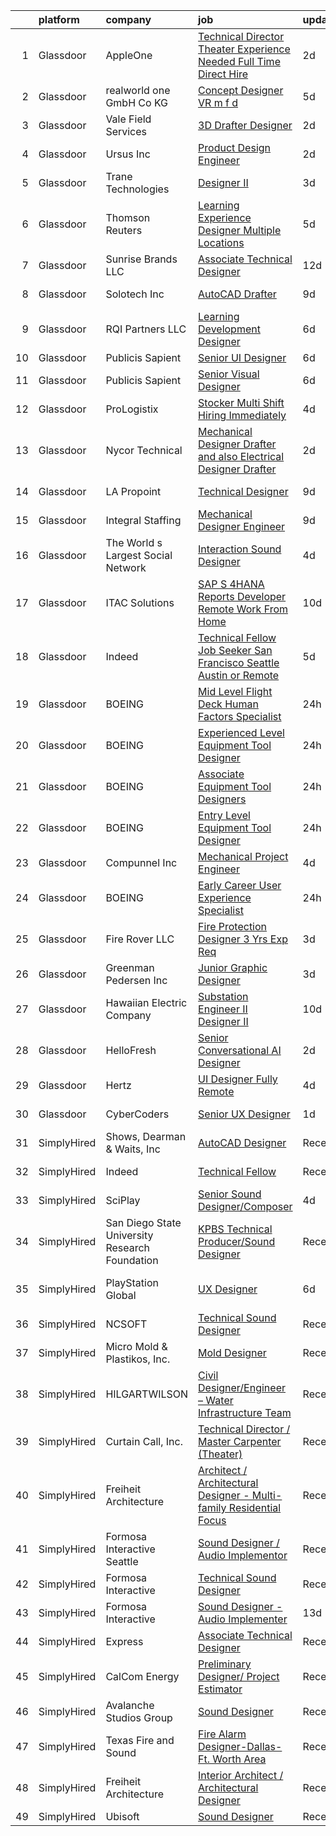

|    | platform    | company                                        | job                                                                                                                                                                                                                                                                                                                                                                                                                                                                                                                                                                                                                                                                                                                                                                                                                                                                                                                                                                                                                                                                                                                                                                                                                                                                                                                                                                                                                                                                                                                                                                     | update_time   | location             |
|---:|:------------|:-----------------------------------------------|:------------------------------------------------------------------------------------------------------------------------------------------------------------------------------------------------------------------------------------------------------------------------------------------------------------------------------------------------------------------------------------------------------------------------------------------------------------------------------------------------------------------------------------------------------------------------------------------------------------------------------------------------------------------------------------------------------------------------------------------------------------------------------------------------------------------------------------------------------------------------------------------------------------------------------------------------------------------------------------------------------------------------------------------------------------------------------------------------------------------------------------------------------------------------------------------------------------------------------------------------------------------------------------------------------------------------------------------------------------------------------------------------------------------------------------------------------------------------------------------------------------------------------------------------------------------------|:--------------|:---------------------|
|  1 | Glassdoor   | AppleOne                                       | [Technical Director  Theater Experience Needed  Full Time Direct Hire](https://www.glassdoor.com/partner/jobListing.htm?pos=127&ao=1110586&s=58&guid=00000180efb6c81eb34aa95734ee7692&src=GD_JOB_AD&t=SR&vt=w&ea=1&cs=1_58c18a02&cb=1653289175735&jobListingId=1007880851189&cpc=AC285F3A3ECA6BB0&jrtk=3-0-1g3nrdi8q3c35001-1g3nrdi95r0eq800-fa3b332ab678f46e--6NYlbfkN0Akmm0SHSm6KXMG3PLe28cvsql5ALZY-VGg2iXYcU3b0_QqRwb6uEYTLIurolMOrvzi3t2_XdqzNFharQ_grHjjJ9x0_T2mGTmZDhI-zlQdGkmeouc6a0Gr39a5l0i0VJ_Hjk4RmRvZo-41ySuE9ooKBdqrXzitRL-Rv6GOVDbBRX2yV-fwNJI5kGYq9Ltpl_PkBLGkGiIXYXIuS1_Dpf5xKjt2NffZCkKCAyaoakV2bWA3ds4GbaG0_7cLT8qN5VUGi7TXjq3QUJBXHx2qOjGSNIVMHVzDysolLpe1JdLkgswpDb6weneXzyrIf5c-XtT0wvP4etOt6iYxKgpcnBYYdchqVNHwY-ym0uThVtqHJcXEHJaou5eCa646v9u4GPd_dkC5Mif04Q4tjnmr9c4MwgdnJ5-8tuzKn4PP8pPJ0IPPZfSnAqms8abyWZGY05o-chIrA1m1l1gNIlzP9hcQ2nYwTkh-jN4TWcrnfpXIDVr0fRaRWljeFtESlR704Mmv_LCUXMp91tCmtUS_-Xxil9_u2RAFMw6tz8mwdKjqTpUYnhEIZ1aiOMwm6laNPVsi-9Fr5M3Vww%3D%3D)                                                                                                                                                                                                                                                                                                                                                                                                                                                                                                                                                                             | 2d            | Oxnard, CA           |
|  2 | Glassdoor   | realworld one GmbH   Co KG                     | [Concept Designer   VR  m f d ](https://www.glassdoor.com/partner/jobListing.htm?pos=129&ao=1136043&s=58&guid=00000180efb6c81eb34aa95734ee7692&src=GD_JOB_AD&t=SR&vt=w&cs=1_5d7c140e&cb=1653289175735&jobListingId=1007868964203&jrtk=3-0-1g3nrdi8q3c35001-1g3nrdi95r0eq800-fcd2872dd04e8ce3-)                                                                                                                                                                                                                                                                                                                                                                                                                                                                                                                                                                                                                                                                                                                                                                                                                                                                                                                                                                                                                                                                                                                                                                                                                                                                          | 5d            | Remote               |
|  3 | Glassdoor   | Vale Field Services                            | [3D Drafter Designer](https://www.glassdoor.com/partner/jobListing.htm?pos=106&ao=1110586&s=58&guid=00000180efb6c81eb34aa95734ee7692&src=GD_JOB_AD&t=SR&vt=w&ea=1&cs=1_ce6cc20a&cb=1653289175732&jobListingId=1007880426159&cpc=88C71AD61D38E582&jrtk=3-0-1g3nrdi8q3c35001-1g3nrdi95r0eq800-0b1e047352a2f865--6NYlbfkN0BKgzQyzTF1Q9mOsR1amaS-juVGLjHt5Cdom-gEF9y-xSP8G8yShb8n6dn49A1Z-FwFDTn5iwcKzbunDVGTF0ZEuZJ1wRQftoiirYBFlSfmbY15SFEY2VA_h50TbT2KwiNh2wfucao7LhpwcUrTVcQOHjGCLGCQIWNNxtwAf6DLDmWwck8E5__Rqs0bCk4AfhndpTOQP9KiizuqRExLSeKBQEGtlSQFrw9wyKu3KLQ7mwybPf5oD15dFIxe95ahHqAZg5MfDcvuabz4BWM68CoP1LnOOwoJaAwrY4BO34GuLcqTFqoX2M_V-UCAQCe19F9ZCJIzmY6Nz53ee6MLICFSa-9N5eHt-dD_W8Zqm3H6LVMw22dTgWYInTlE-wb8Zfig3wAXbP4tMIFRPApzwLvZmbV5d8xvPeE3OxtS82Ap_9G_mhlC-RVlbTZKafH5LATps9YG6etFobhDS_lQYK5tAuAVzvqad7P6xiJU0GKtxdN91BIrk76roEReHstjTiNCCtCN3OCWiw%3D%3D)                                                                                                                                                                                                                                                                                                                                                                                                                                                                                                                                                                                                                                                                                              | 2d            | Wichita, KS          |
|  4 | Glassdoor   | Ursus  Inc                                     | [Product Design Engineer](https://www.glassdoor.com/partner/jobListing.htm?pos=123&ao=1110586&s=58&guid=00000180efb6c81eb34aa95734ee7692&src=GD_JOB_AD&t=SR&vt=w&ea=1&cs=1_623d9ccf&cb=1653289175734&jobListingId=1007880431316&cpc=1160948BCBA38B5B&jrtk=3-0-1g3nrdi8q3c35001-1g3nrdi95r0eq800-28f3981ffb8c5c8f--6NYlbfkN0CT8vBT9H5mqECx2dfLV_FONLPDKpIRssxVwtj05Tmm4rA5I0VNOPdM1oYsK66ov5qOwb9zDWyufsFCek_33HO6SQK_981HtPQF4gkfXjsOySUZWCtrcwccYh56HZ-LG7N5n6SKlcpAIBMEQxA2RdnVN8EGq82tCS9UJ3BPkz3LZ07Adqgr7IyP5L5OZLbf7SLgxb0RJigsXR1KiVRdWPsjuRlvDz9RUexJgmTvf8sugv5R4FogUr56Xzy4Rmnt1xsklMmvWLQUrmExVFezFc_khZToKOC50uqboQb6q1JMTGeSKFcqAXL0FDmmZ0WTIDBzrBtLOCctVZqFj3ok_Tu7QrmRe_StDFXfxbqmr763SYA0CHJlncmKO-nF3j3oDBkavwBAiMfeGfT5cLB83gCdSu_xtVHEsvdGgjxxLmb1p-d5H3Q67Y-suKwkalBwkZlsjXR7yKIaxkqlyeK9S1Piv0zfbG7tObbmdRtwiCEBfsHwlzt0tKP023Ng_t99iDWxkyFzC5EKKZ77TttG0CuQzl3ywLOI0yus12OWJshH7kCHr9EYWPTKIola2mGw3m87PG7pjdTOpvoCMEQDpuJpLqih14Uz1g85O1YsOfirawDza3vaePw9pgoLkY4sZCeTfceoFHR4s6h6Of7SOkfEfrn6JvQVH_sb_A_NbDg1-q6rzV5WRorWCXQEUt9CjtVu2cj5zsMqs0OjZJ40VnNDE54bB-OrSvV3NYEEHbjRDv_pXpodkU4XX66zzMEs5ATLfUPDx6-luwajmNq5uoe1JASz061PDF_AbynrwzPs2ocj2SIjy4pePMwts4q_kC1Ky6OLeOG96RMW6iRwej7AtAzTKpAi46o0qoaqdHWSawSPhfWnII_5H9FvdinLofjKEdzv_DES4MRafTRl_fXzTVYCwEiY27x-_P7GvBT609n4uvsdVdukLeGWJz5rsjzl0-3JwcohJAbflip54ITdepx396iz2DW_YksjcM0JLjUZsmvcwPeliuY84PuWBN8%3D)                                                                                                                                                                        | 2d            | Seattle, WA          |
|  5 | Glassdoor   | Trane Technologies                             | [Designer II](https://www.glassdoor.com/partner/jobListing.htm?pos=116&ao=1110586&s=58&guid=00000180efb6c81eb34aa95734ee7692&src=GD_JOB_AD&t=SR&vt=w&cs=1_7ec672eb&cb=1653289175733&jobListingId=1007877482282&cpc=F4EED0218A761C36&jrtk=3-0-1g3nrdi8q3c35001-1g3nrdi95r0eq800-ce62107a15010068--6NYlbfkN0Da44vtOp6gikr8DZH0EXuV_TqGL9GOBsYLC_HWBST2HHQE6ZuzaTGDEXu8_Ke6egeGed0GXkJVAB9QYuOh9_2dZ-lOP3k4uxUL_h6yBgZXxu1kCguGj1-1NU9rFM9Mksi-Emej0mGJic3rL-ClnTITNbp97L-Ga12T_xNKPbG4nbv3UA9AXhGGSXK7B-neRqIU-o8NuJV6Mbi8ykVnHPlrbdrpG577aMksI33V7elUouf0G9IRkngLWmrWW5uI6QK3kao5wsN24TcVXElpMAgWmS7h9_ZQShNpM_ftxt-5D5UiCv0BrYGw2P7ijA8FtkJcWb6UZ_fIESi8_7ompZSVVoKiSuwjSE4p0cOIliFIo7n12jtk6CHLKe20M7qtZA6GUGkHMB945qb1jqCmF7V07t9lYbQDxmCUZl-mu3PIkSXpeNWPiaoGJhW3_mR53eQgu-7cH1yrB-6DYMRsCrxJgcZHIEwLlmAh8u35lYOTPABTD6ixN49vpwX7-75kjUUaEOf-7RhNUNhH8v1tIp08ZIvywi1o5313ro8Sahhz0oAXOsJ4EgTcKry46JAxbe-CMaWiV-YIx65HYyB-SKPOQ0x07kha8cx6bxTSFAuwxOu9Zg9ezacfcUdTpyBW0_fk2LTqjfXURi65of7a-CtgqCUujj99NdzmMDR4m08BU0XbjLOg0mgJHepwNzqJUqZmxTKdZUWzK6sC5Ehxa9wa-HLTkqiYUz_exG7QoIDjaY3zFvstxfyWaLne4EnlGTcOW4Xme0NcTNeOC0hAt2K12SA5sxkgc4tS8VzljkQNt7cx8oQTtAzpkeSvH1McerenpQ7QmefDED36JPihXpFgEeU-DN3YHIJ8gja3SMWoBQNgnaFh9PPT4jZV5kIUqtQGrBUoIBGIxce3eL2Y3EP5Bwu3_8auA7vw-U4Band3eeO3kAtIVxjJUQiJ_9M9qxMuJg7wN7S3XYfiXTYmG2n8pn-NisN1B_h56KCYdDUu1x1hvLhFq1kAzB-qb9fc95pHnsdHKBLWo70mxIkCaX81f-BPIoXvawypElyIs8rwZqgXS0PN3yKK)                                                                                                                                       | 3d            | Newberry, SC         |
|  6 | Glassdoor   | Thomson Reuters                                | [Learning Experience Designer  Multiple Locations ](https://www.glassdoor.com/partner/jobListing.htm?pos=121&ao=1110586&s=58&guid=00000180efb6c81eb34aa95734ee7692&src=GD_JOB_AD&t=SR&vt=w&cs=1_05c2bd2e&cb=1653289175734&jobListingId=1007869876889&cpc=F41FEAB56D215062&jrtk=3-0-1g3nrdi8q3c35001-1g3nrdi95r0eq800-d787d6927c560953--6NYlbfkN0CjNG0qDFC9vBxfUJnRpXh8fasJ_-3AjV6caG0C4DoAxCrhJBfwLO81cizYl2P82VwLWhlP-JCdncrJCPcm3U5LOj54YGEuhikP2FqYUdaxtlaPLC9wawNQvMb7_F_vS2CuGZCHtKtiU-mmZb2TL2xj7UxD32ovu8FDoWJjxj0r3dYiGn3JYQO5ivyE7GIxUF9IUv6ivFNjj9NjMnRC9sfG7Ke6CzlvwMJHvjEX03-N2oT3aJzn7dtlnB7K6qEhjfzdt-rVyy2-aw462MFk-5jOMfmis1QMZJK3eJXe_Xj9jbY0pfDLW07M-4ZWEQ2j3cTi9M5LP-0PJ-kOPgG2_4CKfdoE78e-RKK8IR7n5a7S7Lpc386_DgRjDLZN5AnFf4d-qE0VyhAUn_F9g4rByhVs4gMUuNXgM564ENkHZT2VOyfuqfGFmsGmbED1rY6F923wt6nL-nxWq7PBk0n7bT7qjK6AUUOph4pJtK1YLFd_4mVyIuhjdUqTBAcL_y8Bm2cWR0E2HNv-Y7KF1wgOuXmHTTbN88prti2MW5gGmABpNrAU2dRgOxPg4g_hEa8MLIhXlaMMlFVX7yFoJ5Q65IT9otYLc4dPoTBcJpQm97tSCPom3sB0BCOyfp4Fb0cHJ2shYIeIqmhlTGsShhkq182-NmCoVec_2F8vph_qj_sSBR1dyc7sqibMsAagWuGHyPhxl3O9-IEOMCIian0yDj-_ZDK9A8mPnlEaiBr6F8iduPLgfLEweneElIHmtCPkmGDF9mByI-IHSl8QBv6ePG164C6SkRxP0wcDfPI9HWAMYW4MGIeA5kPGrRaOwFPwmxicBWFX6vHBN9ZANl6xFpMS5H7GiW0GfTmvpkCEnvULJvFtpFddbF54ft5aOcpL_mvFtLc0gMdey2TpBUgZvqWsGKyggmFIvpShvluv1CV1t1yrVYIn8JPKUqsGBg03JxGHO4sfJyQAp3Me-PMGuyBtH1dF8LzQTYtL_uEnADwDPe9X7KR6piCMzv7H9twxjnAzFnBD0WzrAWcduH21xJbHMDtHIgZErE-MeFfmmJ2eVoBgRLePZsfJ6mVBX_f41GJe9BT2MlLK80IooEZlnnO_f3aLGG3OOcYnhUx4ja0WtJrG82ezxSq8E7Bcy7aUsH0xuwI0lo1OYS57j5bJ60o2) | 5d            | Eagan, MN            |
|  7 | Glassdoor   | Sunrise Brands  LLC                            | [Associate Technical Designer](https://www.glassdoor.com/partner/jobListing.htm?pos=105&ao=1110586&s=58&guid=00000180efb6c81eb34aa95734ee7692&src=GD_JOB_AD&t=SR&vt=w&ea=1&cs=1_ea696445&cb=1653289175732&jobListingId=1007851521207&cpc=16EFF8D9850E1D49&jrtk=3-0-1g3nrdi8q3c35001-1g3nrdi95r0eq800-22d58418cf43f7bb--6NYlbfkN0DdNONLqhA8z6QrX6vw37qu8cGScUjPKwqVQr3YAsb4-9PwTnGOVdxgCqg35EGDKsreXv-XK5OpVWMBAxwKB6u0FG6k4MxLONwUWEGWgKrtSTh2qXEMzBHOdRVqlDetapksYVPhmUX3Sflw8KJyRaJWlyPogZ2v4p5QCKbhvtK03bcQ2Z-sv_2OzlwkibRBbX83DVJD2ieCD6IUtmDVIqK4FN7Y5_aBaPHthSNFCrJg5skMaX7BA2vYVRi8unFtLamOoP0JShjY_0LtcoQJXqUzDtwT2ufJg_QhGrVV6jCzSKWbmbWt6DtMeAr6eJIpCtL8d7hCnJs5-b94JZQ28jWkIoGVtqcnmH-T4oQ5V3MxFFKet5gP5JzbmzigICbo-uTsjexrtowYvmjZeejAsjZnS4YBDa5o8lBNPIBWF2CFp6IpDQOYrym4j8GMd76VbDQvGSdrD_8O36gS3XdY1sNTbDhJqfLPZYo_LTfcPQsxfC33yslzPuJQSXzC-NBYmaapt1V82Q0oJvUnJM1o8kyu)                                                                                                                                                                                                                                                                                                                                                                                                                                                                                                                                                                                                                                                                                 | 12d           | New York, NY         |
|  8 | Glassdoor   | Solotech Inc                                   | [AutoCAD Drafter](https://www.glassdoor.com/partner/jobListing.htm?pos=112&ao=1110586&s=58&guid=00000180efb6c81eb34aa95734ee7692&src=GD_JOB_AD&t=SR&vt=w&ea=1&cs=1_74415490&cb=1653289175733&jobListingId=1007861199230&cpc=6945AE2F4B03E059&jrtk=3-0-1g3nrdi8q3c35001-1g3nrdi95r0eq800-b1b96eb534c106cd--6NYlbfkN0CL_jGMxC7V0O-oUz6fT48N1wGdjo4L9qJGd72eaoHxXrOpqf7zfmPXROdD3vfEuBWMNx7D_SPOMOnSu2LbKkbFbKd07kzDM2ZbyQo9sA1KX3mr16GzYRpBqQWJz8LdxUdE7fHkMyMSkZeLNxhrW_xaI44mJArt8Lh3NCDw2vaMACaSqVGIolHImkidC_X7iIDMBlyheT1PkUg-8-Tr8dLGpekjyuBetWVNLruwsIo6RyddBRFL-V-5Ts1jKO38eTbJyP8UNrM3qZC3l0DZf3fvhhJHlIJ2jLggc0zFcnniHRfx-g13GvC9J8G8xwym_WBFLT6P1SmPIAnE0oWBEopyIJRx078t36m0XkQYShZEOeEtIHhEFSVFgeveaQNe2WCXF2f5NKqVL3zQs-ab--F_zkkJe9q45oXxNhu3KYtbP_4NyxcNg61BZX6waGjrVw3bHxckTasMyQ620aN7Ot6yPFNS_tKV7UV7-Zs1ds7meEyYZi4ngf7pGIMSrA35v6QVaETtObYrkQ%3D%3D)                                                                                                                                                                                                                                                                                                                                                                                                                                                                                                                                                                                                                                                                                                  | 9d            | Los Angeles, CA      |
|  9 | Glassdoor   | RQI Partners LLC                               | [Learning   Development Designer](https://www.glassdoor.com/partner/jobListing.htm?pos=109&ao=1110586&s=58&guid=00000180efb6c81eb34aa95734ee7692&src=GD_JOB_AD&t=SR&vt=w&ea=1&cs=1_89c03dec&cb=1653289175732&jobListingId=1007867537449&cpc=F41FEAB56D215062&jrtk=3-0-1g3nrdi8q3c35001-1g3nrdi95r0eq800-c97eff92aafd8fa3--6NYlbfkN0D74j1UCHt2N2gaIFZvIZEUwIdsJAA1YzdUGV9kGvr4IPr_PsLS1_SK__G603R3o5XXSLfvoffej3Uyg0XU-5Z830rcHeTfxiJfC9roTHKNsIxeFv4_wvb4vnhwn7bsdhONBUPcus9QhN_WNDLPye6tv0578YpVrz-ixcQARu2MFE9MTmqZfDeSgRZBtN2nIRbTyh2N2MQn7SWkaicqOup7yUAJoR76woUbf4xx2hxRp597Lrtkl_IvbZGV4Xmaq9zjwliXSaEKZYXOwMFjX3tAyaLht4V1pKd7ERX1IreN6sQy7kJoars74b9K1anrPF_mZ6pqJfLtsT47VyImiZI2CUen8eN0HtDgphAm3oF76cuHWhdxmRlvKriuBEk2rS7eHklo0NXpPtCRwaAklQK2LDWJpUat87EDMsCkKI8T0Xvhr2RCdzJBfE3qs8HS2sruj-4jpy8gQ3QqCCVSHMqQBRTqCd_xLDaB14NpWVcwid5DBlG8gRWvBNkBkIEYn5MVfCKdJqPZaKzcCpLaVNFlRQsqfSY7whreYvQb3G-AKpnPc9hMmi14LKXhMg_48VXPJpGkZQ-6ubTwVQbyIw5WdsU2_WiMZJci-tmEFSZO1DT_E2VOt95I8rGo2rLd87NIfCQQjsD_cnpa3s-wpMFZxejnuAfV-humacVxJfyUevhgL7n0IRZwAdXMGWDCRRgnGYNYhfUV86wC4B99qDdsb8UKUANQg5QNjIAAqowJTpeZbHLj6r1A)                                                                                                                                                                                                                                                                                                                                                                                                                                              | 6d            | Remote               |
| 10 | Glassdoor   | Publicis Sapient                               | [Senior UI Designer](https://www.glassdoor.com/partner/jobListing.htm?pos=119&ao=1110586&s=58&guid=00000180efb6c81eb34aa95734ee7692&src=GD_JOB_AD&t=SR&vt=w&cs=1_a2654d24&cb=1653289175733&jobListingId=1007868556811&cpc=48B9F4758953335C&jrtk=3-0-1g3nrdi8q3c35001-1g3nrdi95r0eq800-c3bc242c327c13f0--6NYlbfkN0AifcpeK-Nu936wgy-BS7owxv6Q_YD1znLiY0Ck5crXdIgVxXdAJC_ai_wOszhxY9Qt7W4kwCDJt16RopJME05ZCKW3jJjGp6s_y33C-wpyfg8sxAwS9cWLWCoXHZlrFDahF9t31TrjYvLcBy1U47BWTMJ_pdaWlqoUkzpjrUlE4s6Azdv3J1fQYh9nyQGJdZy_4w7CwwGTlpi9KVuxr49afrt2AMIN_CcRoJBVPHTwrTRq6RuTu7z3R7S_PP0Mq4OZhqEqTHap7oVu4tuh5_KDFCzftsquQNFKaobx9DGdvaiMyqUAo-HEI0j14sQfGjOApOLofN2Do5rJmgzsKCqA8fqS3OnDKNKUKMNet3ayrNVpgBUa5B_YBy0UpGMNEaENz6r4kegceWBAbqfIoMeRQ4bgiuQ_OBHO26yBHKBmMQskUAZ-icc4M2O6rjvgnT25JKOZD7KZA5Cf39khCZ3OmvvWrnDbtIDVN5wpFYf4wQ2AGtt7T-sLCl-77t011uSBJoljo-uiLClOzrNKKwbB6U41ki0XqcByngqC5IroycRfsU9ayBMfQCZZhL4659q4izaBrqgUL--LAj0vug_m)                                                                                                                                                                                                                                                                                                                                                                                                                                                                                                                                                                                                                                | 6d            | Dallas, TX           |
| 11 | Glassdoor   | Publicis Sapient                               | [Senior Visual Designer](https://www.glassdoor.com/partner/jobListing.htm?pos=120&ao=1110586&s=58&guid=00000180efb6c81eb34aa95734ee7692&src=GD_JOB_AD&t=SR&vt=w&cs=1_90eb24e9&cb=1653289175734&jobListingId=1007868555575&cpc=0FE1F5EA2BC84A01&jrtk=3-0-1g3nrdi8q3c35001-1g3nrdi95r0eq800-3845dea2c457f339--6NYlbfkN0AifcpeK-Nu936wgy-BS7owxv6Q_YD1znLiY0Ck5crXdIgVxXdAJC_ai_wOszhxY9Qt7W4kwCDJt2vuOdhKEVqSxcuIrWWsOZnf0UacEImWmsW-NZSB70L06Gei5iElPccWmk5dfBrtp7ertIqu3R67WPiMdJxSCrvV4St-Ai0d3RnPExlNn9RV0a3_MZHZ10lN21TwIhZzgpZ8tFwWEblcXl7IENRagLkuZhKR7qbudFgQY_JAvlALFVlzzVNuMyK0azNhsidKR-9kpgrMx30W5g-MTEFzsrmhmHFuj8dGjA6yFWrWLkTFY75_UQX1DD3Fn-aJDcUdz3Z6foE9XQBircMgnwzBhMHAchYnhLsRvwpvn3vW7WbrpZqNbZoXdPcbmHRtvr7ntNj77YWsa-b8bHNJuh6NIYNn5e_qqKTVB1ncURSyI6AAcg80YsG1r_xLPSXiJGKP57eEu7_nS_QSQj1GpmB8oq7ZH_vz3HcSZ-j0MH_IGprWxCbGxJLoVZz2pw8THEDqXOa_DBRVz8B0aCl6htW9nspxI7I20tQeY4AvMrHzMpjZ9Bd31NtxXOQxCXqq4n3A8C82gaoEuusTLex-0uIAm90%3D)                                                                                                                                                                                                                                                                                                                                                                                                                                                                                                                                                                                                              | 6d            | New York, NY         |
| 12 | Glassdoor   | ProLogistix                                    | [Stocker   Multi Shift   Hiring Immediately](https://www.glassdoor.com/partner/jobListing.htm?pos=118&ao=1110586&s=58&guid=00000180efb6c81eb34aa95734ee7692&src=GD_JOB_AD&t=SR&vt=w&ea=1&cs=1_97dbd7f7&cb=1653289175734&jobListingId=1007873992130&cpc=39721386339D0809&jrtk=3-0-1g3nrdi8q3c35001-1g3nrdi95r0eq800-a32ac4dd6850cea3--6NYlbfkN0CuHSGuDApGVPx9cXRLGO-izRoRBHVZoe6qYcOHefrkjkas175XsRBTFUOgbgA-BZgTOA3VWXVa4Pj3xgxnrIg4k3MMus2b6p6xK8nZmZWRjcZ2wJ17WcudCeWgQTHjdYOtpYlYo8QsDRKGRRlOaxYAeEM6ZgjRlisH6zAuNFxEtqtL-qEdFjJU_jD2BCQokJzHwWWLHrEf8wcoowOrA7GtxEhTApMs_QWWSf2yJQgPh10hhYs6ttDnRr6_U2p_zp6CpTd2EScHSclQOEkSROlA43sYl3ZUHTIywZ3rumIk4xftT0LXOrbb8yI8k0GK8YKtVzBEmOpRUwRHgVa48PWUr6__i_pjKd2cgnlXob4J5fY6dUc2I2zRlWzUuzhxNQgyCX30pP69nyBL0QwbMmpVcINz2Q9KR1aQZSDL4GfBTJPjsbMVng1Sr5mK44Y1DOoqtbZmn_wFP7_1YbccWIZDPkJ-L2bWJZsCT-DLIS1jPbGEwS8ulgDV_QNkn_1ZnHf1G1kxedgQCe1cwjwqo4hg0MgkRpkc19F_7itnxm9WkLw0ifUtnGiYZ0n45_xjqE09HNZqUM16GbvoRMx4CjkW5yrxxk7iTL2cL2oZdNRpOlTTT1_mc2tw9eSEoRHa7TtLxsRPnaLbWye_kr5WO30DqctCsakZCLk2zIkalO-hKO4wpy449B2As2Bs2k61ncz40BiyiIldrKjM0Zjk4HNpuColfQHr2SPzl2MD7mJSqsPY69BL2C7wue-tr4sD9wmbnSzw73niuUBJIvbhAobH5ICQ1QEPgDaJ5xy65izK7iGJgJaaKrA4lxqJFyYhWNRDnTLKnNoobls-uOF7olMP_sR_8f9TYKYyHzNGnWcgR6pwuH806_SlhATdbjHjhMgDWDofBKn7TUQw1xzuMZabWxEA5X5wZ_Ii1aqc-ngR5z4egFDl8sMS)                                                                                                                                                                                                                                   | 4d            | Eden Prairie, MN     |
| 13 | Glassdoor   | Nycor Technical                                | [Mechanical Designer Drafter and also Electrical Designer Drafter](https://www.glassdoor.com/partner/jobListing.htm?pos=124&ao=1110586&s=58&guid=00000180efb6c81eb34aa95734ee7692&src=GD_JOB_AD&t=SR&vt=w&ea=1&cs=1_ab5cbdf9&cb=1653289175734&jobListingId=1007879084761&cpc=AF770993EC679D41&jrtk=3-0-1g3nrdi8q3c35001-1g3nrdi95r0eq800-da64c1179e106095--6NYlbfkN0D3RwnLifTdrqOEl6ni6o1URs8bdc6OxI2jcUEsp9zKkeuJttlwVBPzsffJyXcNmIBeFlqATfDYKjm6olEJ7ZbPqgG5itGGNtzSzzeqoYeUJOcezgcWiYbXRM1wtEu0rUIYEiwpuTZlUa6Nare6ameq2adNiW_ttA2oawZhXAuVtVh0XbR8GKxMQhYahsrVtulnCm7ZGJ37o4RllQHhWVjhRF8W8RfyzMe1m4sijOKSv2QE4xmCGpPitTmHi5ZIrDMTIvAfdFCTWkq_tXyQFrAA5HDnMd-d3Tpub5RXKGefoh_lIfiyhmpgGXqySbxbodiO_L3EQ-e1N-BEDK6sEDW2w-xzmpzQJakhZ92Q_-iZOOUTtyPi5aLDg50titOGF9KqqLihmEWaQevFB0zPF37lHh1mXtJ3I_vSTAci5EybSo5H-xZPVkCqy7FeD9WCtvCCX2Z8iXXL7DIKtH9PkRVptLVfDO2R0z9LvfUMExdw3BkmAT346M62bfqhYXATm2r-EMxzsX3ujP85lG1uOrmRLJty_JDFeU4%3D)                                                                                                                                                                                                                                                                                                                                                                                                                                                                                                                                                                                                                               | 2d            | Eden Prairie, MN     |
| 14 | Glassdoor   | LA Propoint                                    | [Technical Designer](https://www.glassdoor.com/partner/jobListing.htm?pos=104&ao=1110586&s=58&guid=00000180efb6c81eb34aa95734ee7692&src=GD_JOB_AD&t=SR&vt=w&ea=1&cs=1_2c3a0ce5&cb=1653289175731&jobListingId=1007861874972&cpc=1CFB2D769825A88A&jrtk=3-0-1g3nrdi8q3c35001-1g3nrdi95r0eq800-cb38c6a2590046a4--6NYlbfkN0CPEiJEzZq4I_K6S6Q9VC1QMfIsI0INZ1UYi7vjgDL48Vnn9EzdKPGX7HEtZU7_3acxn9-MV-1FUoBMwDYtGjXOL9IeBi83xQA9CJyWT7zgUbUH38xP3iYlTNrbN0shW0_xeHkJjEFojii2YH9jPBt_38PG7h0e5VfTII-qmjYWd7qW4tojH0I-y1CynIqxPkec8O98sGObCSm3cx6jZhyn8767SEc7XAMrnNqYeIS8rs9tfViq5l0OADc9a5ICeIoCPPIQFXVkgfu63zaswoxBt9j1U-tlldjHsYrkk4TSIZ-WdewLZ8wlDETjC8lsB5MGvu6ic5mzpEODqPDObps2no1WMDQCagnistcocEN7P-y6zzwQbkWVmhbrWJjCNrzG-63otS-1ghmXBagDQ1v16QEXVCPm3SWhutSpifpEuwhOvr4mWhMnpyuLCZKqSpB1i6vKjHSatQkIl4bLP5bIbnrEDdPXbJPK9blH64H9DERKkqQKgpnPiL9k0ckmrgY%3D)                                                                                                                                                                                                                                                                                                                                                                                                                                                                                                                                                                                                                                                                                                             | 9d            | Sun Valley, CA       |
| 15 | Glassdoor   | Integral Staffing                              | [Mechanical Designer   Engineer](https://www.glassdoor.com/partner/jobListing.htm?pos=122&ao=1110586&s=58&guid=00000180efb6c81eb34aa95734ee7692&src=GD_JOB_AD&t=SR&vt=w&ea=1&cs=1_2ff46f63&cb=1653289175734&jobListingId=1007861666623&cpc=4B86475FAF393599&jrtk=3-0-1g3nrdi8q3c35001-1g3nrdi95r0eq800-57238f0f698e9eb9--6NYlbfkN0AoBfLcOsuyEdQpU0WCnTLkOLTkMIBxMlTlJv_xUl8wG3FMIrg4n3os37k1doxQZIQ8BtZ8_fxXAM9gcRPmAoBYjcT4Hd0gmOGxHSoT6Y3e6XSO6DcrfoM-pM6sGcJGJe1yvBTzmq7uV8bdc6jOUS6h1OKrOCpAtuged4MBX0v5JK-yw9hIpq-tOp12f0dqBg_zZC3Pv-2r5Rvw9PGA19X6Z8_0IeMBTTDcPl80Pzxt2JOQqDHK-pK4MoUgRHfBaLzbWdCnnRS19054j53lZtl1CEZBL43v0ULtuLkzuPy51HZfA1SliTt76yHaxMg0ZZvhoSebye08eHow01frKW7lJ-hMKJik0z0HITNUkT8DW62dVEyX_E_KTXyAQYjG_Yg7viJAk60HXGtaJIxRLdC3KB4o0_L1xgCViphUDmMgPKCabe-7Cn7KryI7C2IuNJVjFuO5eBpvkqNd5oajSEEOuiqO--OYWouUExc0KRodE5TQrfLsdvO4_Vesxk_14gC9mLuH5vOzNeEcaxAz4fe1Ou2XAEunLx4%3D)                                                                                                                                                                                                                                                                                                                                                                                                                                                                                                                                                                                                                                                                 | 9d            | Carlstadt, NJ        |
| 16 | Glassdoor   | The World s Largest Social Network             | [Interaction Sound Designer](https://www.glassdoor.com/partner/jobListing.htm?pos=113&ao=1110586&s=58&guid=00000180efb6c81eb34aa95734ee7692&src=GD_JOB_AD&t=SR&vt=w&ea=1&cs=1_6634486f&cb=1653289175733&jobListingId=1007875077537&cpc=C4A69CCDBB3B9599&jrtk=3-0-1g3nrdi8q3c35001-1g3nrdi95r0eq800-df0d68b83c79321e--6NYlbfkN0DSgjPPcnEdvoK3uuxfISLALE6pB1FR7YSHOr_tSg5_QGIhoz_2VqUepdcKLBLI_zQfseoHRbL_z1N3qdKsw0z0CQCyIZgX9aXMncbEf7fYfGtX0HpM_BrvKvuhHEK2MOdjLfQD8jHe5lgPyN0VMvQeBI3cmaPp4-SJBe-EgxCoZhubb4qhr21j5MmklQLIIWlQBUk9HE-XB_Vqnb6A2133eY_VPu8ff8dBNGPbVVFt8Zbjc2dTY-JVHePZHn529tBeN_Vg5DI6BhYWxEW3YpcAnIszLcWeOfMQjUd5ZQLlslVzmQjA0p7UT1MDAtS-jkU0OPDggltVfs6EqV3mPXVIZxso_ZNlGJ0givUCEvtbn7aOccqPQSj8_HsxHh8LOeBX0rD6_MtDfgbj23VOy1MuOMhbai9gYzBHsnPnxPYEFjmwGdG55SmFEm3pvWP8QPGcdWO47sXir4oYCxN91Bb1SsLyX8c1TFR-nKxwxs1Ndm3jP6yQbvBc81TLs3PZA2FVHsGnXvzGLE2QSHlPMk1EZEmt8HJyNiCP0k_rt0515fVq6jqpyTt_BYcC4FM2CpqfyBibLm59Aw%3D%3D)                                                                                                                                                                                                                                                                                                                                                                                                                                                                                                                                                                                                                       | 4d            | Los Angeles, CA      |
| 17 | Glassdoor   | ITAC Solutions                                 | [SAP S 4HANA Reports Developer   Remote Work From Home](https://www.glassdoor.com/partner/jobListing.htm?pos=126&ao=1110586&s=58&guid=00000180efb6c81eb34aa95734ee7692&src=GD_JOB_AD&t=SR&vt=w&ea=1&cs=1_b2c6bb3b&cb=1653289175735&jobListingId=1007857370518&cpc=F41FEAB56D215062&jrtk=3-0-1g3nrdi8q3c35001-1g3nrdi95r0eq800-4373bf946d586d3c--6NYlbfkN0CBcAKkMzvCCr3nbIFWZL1QEvzVdjPQKoc8nhQ-JuLQpxzqVVUHoHuUUuWjWLNA8-gCNuXmDzgBoZhn-0iEzXtdovBK94kMyPs6RfiWQT2lrnfhj_6LsXjgIczLcfKHfvFGa3A52DZiajGd5w5vLJ6BIanfD5wAKRYrNr-Qg6pr9DXNJwe7h04SYgHjr2adQnYyx3eXBwxJpEHjRfufPa9K5LtAjDD7S0MbV3ypjnEZRe4yQUBmXaebBjyJ6348H2iXnlUQY7WwqPCS2lDMUN80cJuZGunBlWHdCszvuuqIS9tMrLCoCFpTQl3LBrbGssSgOkkibtu3xJzTcbTGVaatMencwUEQlgMvkaDncDybsVyezhp3i1JBfe5qHr2E2AoNDvBk92j1P-hIq9jnHVET8hJdrhN_nHEhFDnFzkz6NYSPmtLPocAIDHyD35DdGqLeUEpMZj_n2kuDvVNwUfc_9jx-gdQdvMrKvu7KdvK-QBOFaVv6iXVopEImz7khq9-67HPxK6KjSg%3D%3D)                                                                                                                                                                                                                                                                                                                                                                                                                                                                                                                                                                                                                                                            | 10d           | Birmingham, AL       |
| 18 | Glassdoor   | Indeed                                         | [Technical Fellow   Job Seeker   San Francisco  Seattle  Austin or Remote](https://www.glassdoor.com/partner/jobListing.htm?pos=110&ao=1110586&s=58&guid=00000180efb6c81eb34aa95734ee7692&src=GD_JOB_AD&t=SR&vt=w&cs=1_800fa6c2&cb=1653289175732&jobListingId=1007870055737&cpc=451933188B21919D&jrtk=3-0-1g3nrdi8q3c35001-1g3nrdi95r0eq800-52db78d50a7142e7--6NYlbfkN0CiRNM7CVr8YueLFKlzwbFWI0o7IjV438l4sVrvKZ0flpURU_mqoI8E88RAJZx1_nSgRcRGcAZBc40ekDLgVej2k0jdqBkpuPftKJF6MIh0sJl-MB-ij2Ia9El5pO2pL_KjpmWLR9HXMMum0GYxDeVyYkaPq3jJzpyk5hOjHHU7ZYvEMrwp7QypKFE6xuHdVV1KLiNnHkl_fn-e4XC9PXT41KMiIAColb0dM2ctXPDD1z1yskzCGj-UuiExNjFl3aLkr6aTNnVr9I1b7oSvgPELI2OJRVXpJZ0oc1UWv7w4hsBe0Rk-dkrP_DscxJrSNuZSrOkiddsRBZLabbr47Csrnabyi9K43rmTQ9gBg3C5iXWnwt5nLd9hftebVzQGzBMRZRybFWp9Suwv3RumCmVbfahwGJU8-q4AH3bAAm4yl49kur28X2ZX_32hMwCIp1snrlfmbGx9FhuwoKUmD-jmHnSNJOv7ygW3HtTEqnGaShbcjzZJXOzjG9gnXFYTy9EQn2O1QYkOnvQu5Sw_qVcT)                                                                                                                                                                                                                                                                                                                                                                                                                                                                                                                                                                                                                                          | 5d            | South Carolina       |
| 19 | Glassdoor   | BOEING                                         | [Mid Level Flight Deck Human Factors Specialist](https://www.glassdoor.com/partner/jobListing.htm?pos=115&ao=1110586&s=58&guid=00000180efb6c81eb34aa95734ee7692&src=GD_JOB_AD&t=SR&vt=w&cs=1_be5b0f0a&cb=1653289175733&jobListingId=1007884054320&cpc=F583A5AE0DDDFE3A&jrtk=3-0-1g3nrdi8q3c35001-1g3nrdi95r0eq800-b19b59d1b476cdd5--6NYlbfkN0BddK4H-tsabPiX3BvkwhvbvP4OkLNzlRX6egXJy9Hb11ERhvpR4KXHOGIJSt-F4Eka-3JqRE96U5VFf0ECJNzZ5fX5FEt0IKNxRaJ-cxjRddjt0SAUMsHenBCrhZD_5RvxjrdrMug49DSkIQwWyZiy_YQO--PwHtsiPoBpEzvpqfrQZ9YOjRLJ0FSzbXUfX-R4RiizaO54TpbdYnBpjjFLERnJJWpnxIAi8fAWpoo3wMiqWycQKYIfnRpSrpz5luBlz_PUwny-PqKWkI4kpqE7O0fP1XiRU9x1kLn_yZb5xpCOwfLRhHsW7kjyVOKF9QGuWWCdS1lyQ8Z5CSQbzHKygk-FIBnFQUN8-rvy5wgRUN_yOW28knNus11Mi2Z_MuKYCCW0qaHV_XoSsu56v-NtniGPGXSRQGu3YteVh-BqCw6hLuM3RERT)                                                                                                                                                                                                                                                                                                                                                                                                                                                                                                                                                                                                                                                                                                                                                                    | 24h           | Everett, WA          |
| 20 | Glassdoor   | BOEING                                         | [Experienced Level Equipment   Tool Designer](https://www.glassdoor.com/partner/jobListing.htm?pos=117&ao=1110586&s=58&guid=00000180efb6c81eb34aa95734ee7692&src=GD_JOB_AD&t=SR&vt=w&cs=1_84b9946c&cb=1653289175733&jobListingId=1007884055535&cpc=C891152315FA1AD8&jrtk=3-0-1g3nrdi8q3c35001-1g3nrdi95r0eq800-e8872a942e186a3c--6NYlbfkN0BddK4H-tsabPiX3BvkwhvbvP4OkLNzlRX6egXJy9Hb11ERhvpR4KXHxhlaUl_A2YRjekpBnrM1IOzPVNNdQ4uU3IiOS676_MLxCfxWWncHpCcmMaP3AdEzHoXaRikhu3cxDlyR8HEXrEcOHN3QiS8K8oM1ALHKgdQLqMzsi4Ll5Q5tUAMzTsyebqSao7mpluNFILv2FJwjqn7IfgDStyNBt-7d74ugohRFdizF4t2Pu7u_yIqL476V3uLwOo05PBLCV8F5y6PCHttrfu-NIBeRoKARxJqrCerUFy-16j01WZLESDZEuts5XnOmxmy5qbAMOMLdn9Ujg6ezp89oIN0mN5OTUwBEnhR9nA4jn6z4o8SI_HC8AJHHtRGq1SWz2rglzRBStrcCNkuCw4UBjDoM88BFhSrJXkl5FUyKP4E_f6s9eaPW81VrFlNLbmvvjkE%3D)                                                                                                                                                                                                                                                                                                                                                                                                                                                                                                                                                                                                                                                                                                                                                         | 24h           | Renton, WA           |
| 21 | Glassdoor   | BOEING                                         | [Associate Equipment   Tool Designers](https://www.glassdoor.com/partner/jobListing.htm?pos=114&ao=1110586&s=58&guid=00000180efb6c81eb34aa95734ee7692&src=GD_JOB_AD&t=SR&vt=w&cs=1_2991c49e&cb=1653289175733&jobListingId=1007884054419&cpc=F583A5AE0DDDFE3A&jrtk=3-0-1g3nrdi8q3c35001-1g3nrdi95r0eq800-95565c7574246e7c--6NYlbfkN0BddK4H-tsabPiX3BvkwhvbvP4OkLNzlRX6egXJy9Hb11ERhvpR4KXHxhlaUl_A2YRjekpBnrM1ICFD5sFou_WZg87KXEZmjKazdxG55uyDfy6jVTMs9FYI38-pTg37UA-bKMH94MitzZwmMO2N_ftoy483gydEdowzUF-WShL75IE0Ijp3UYIECUrAlitAh7X55hTVUwd8_lKRfBURBiEYQ7SvEPvWDsUIgmdQL2Okr3kGQl1J-ScD5kl1rfHXDlFQcEHfQNRrQYL3kJFiBqkjxlwd_S2Wdw5PXrxZcUv_fr7I8wpguX7ZFe6uendFxmME6RhPVT03zSjIDhWFKudgtsxBOR5O9PqXzTuNylvvsJk5VFzRKEMuqMoQCUeibi7LFBSeuiKGF0onGwVpTo4nEJ6cDkzqbgM7W9njEVZhWlI-4dL8uX9McLA_bwKoQhU%3D)                                                                                                                                                                                                                                                                                                                                                                                                                                                                                                                                                                                                                                                                                                                                                                | 24h           | Renton, WA           |
| 22 | Glassdoor   | BOEING                                         | [Entry Level Equipment   Tool Designer](https://www.glassdoor.com/partner/jobListing.htm?pos=111&ao=1110586&s=58&guid=00000180efb6c81eb34aa95734ee7692&src=GD_JOB_AD&t=SR&vt=w&cs=1_079f7d54&cb=1653289175732&jobListingId=1007884056594&cpc=44CD5376B8534B8F&jrtk=3-0-1g3nrdi8q3c35001-1g3nrdi95r0eq800-b372f8b742092831--6NYlbfkN0BddK4H-tsabPiX3BvkwhvbvP4OkLNzlRX6egXJy9Hb11ERhvpR4KXHxhlaUl_A2YRjekpBnrM1IGSw24Z7-awop9zOjqi_aM0rD6r1MUu6cHpgRd4p7tOWbqhc28X7ZYQBDot02pKFzeQe37FUl36mnJWOrMy5HHvXehX0BDZsjInUCb1DHDYnWbTn5032QEBGgYs__kNZhNA8p6sJAzhGNirjdHzhB3ML0f9GP37L63EQDWfg22pgMq46xKSyHXXFcdAS4lAqVcbjlow7jV-Vf17CkzZ95STxGaciUW_hqZAQy7VpO8jfLL9Co083BvWHj3VNmhpmMRENqGh878WV-qg0mJNsEzhXx78sHe8FCeZWnQvyTh_80pH2d2AdGdjH_CyMILuzoK5bnmZrFH-J8aS1UExm-6KegEd-988g4KR3Z1-TLbXwOTJOQ9oTLR8%3D)                                                                                                                                                                                                                                                                                                                                                                                                                                                                                                                                                                                                                                                                                                                                                               | 24h           | Renton, WA           |
| 23 | Glassdoor   | Compunnel Inc                                  | [Mechanical Project Engineer](https://www.glassdoor.com/partner/jobListing.htm?pos=125&ao=1110586&s=58&guid=00000180efb6c81eb34aa95734ee7692&src=GD_JOB_AD&t=SR&vt=w&ea=1&cs=1_534dcab4&cb=1653289175735&jobListingId=1007873756796&cpc=42BEC95245890617&jrtk=3-0-1g3nrdi8q3c35001-1g3nrdi95r0eq800-e81e790b210a5eab--6NYlbfkN0DU7hgtDhmC-fI0i-N7DqaBmluWfFdS70gHoSazL13xmbFFjs4QjNDe-hug-SUzHYaPl6SbszvZbwHlFjLGSn2BIGntBrXunqoDSb42b81q6F9o9fed3QcC0i_GyNvAtNmtKAKAd3BmnB5bSBGkDDa4W9n96BpKmUAGxRfwA_pOGD3jTJFkF7j9WB7EtxKminWBmCYeac3OcPlHYcyYeQZ2mDP5KZ-ZtolRZ3P_qWH2zuSvD3VA5YXjeMBlLHktOBjP3JtNt7fLvclNAyNXN5-TkoDfUWgfwPTEc6Xm1RIpbOryVJDXvLjHi9DBaZFcQq_AZ4mc9lPaGbUehZW2-MxE3GdFAtNcLmFPxRDvsUezDaO1COSmwyoa2Ufczewb-tXe9ybCMLcTgXcqQuCtMsNtc_kMjA5vUAbOv-iuxWbsUyVxKE6s1IqVJPwaO61gmlWHAyN1gOybxjGm7MlsvrM5INJxVDlJUP7ri0mxQx2xrxsmJkufiOe2ljvCMt296xh7EnTjIGmKsxGVeQjuaCEK)                                                                                                                                                                                                                                                                                                                                                                                                                                                                                                                                                                                                                                                                                  | 4d            | Pittsburg, CA        |
| 24 | Glassdoor   | BOEING                                         | [Early Career User Experience Specialist](https://www.glassdoor.com/partner/jobListing.htm?pos=108&ao=1110586&s=58&guid=00000180efb6c81eb34aa95734ee7692&src=GD_JOB_AD&t=SR&vt=w&cs=1_a11678e8&cb=1653289175732&jobListingId=1007884056018&cpc=44CD5376B8534B8F&jrtk=3-0-1g3nrdi8q3c35001-1g3nrdi95r0eq800-98372c590f2b70d9--6NYlbfkN0BddK4H-tsabPiX3BvkwhvbvP4OkLNzlRX6egXJy9Hb11ERhvpR4KXHxhlaUl_A2YRjekpBnrM1IDv8jUra-StviPxOE3YVf3YQ9DF5hBIjhfCXuP9xLSyrniGumJb1xZ663f-77EafRUV-RV2axSQkhMlsHhyutIk1vpkDfQGfVIXgFJe6PnEcf76vnotaNZ6E3CU0EoGxuFurj_-qOHHQ9xB19JLt0kgNwCaekoIezD4SCLFE2Qtm_eI-jxkqAayYinbJ_4uTP9iT_xrBg6yul74W9G09NRuQkDpW3VbRrhWFK-vfPJlqdoGtNCr68fE8FrNIuVX9gZuc0hEofaEdzMblRXXuiYF_LyTcsW-v68Y3jRZzFNHK8biFaYnuMdNwcoZWdjTfgDIivkWQuwPo76XbFbfMrqkc8EGDRJ_UzD8RS2eaehx9c663kSzh1Og%3D)                                                                                                                                                                                                                                                                                                                                                                                                                                                                                                                                                                                                                                                                                                                                                             | 24h           | North Charleston, SC |
| 25 | Glassdoor   | Fire Rover  LLC                                | [Fire Protection Designer   3  Yrs Exp Req](https://www.glassdoor.com/partner/jobListing.htm?pos=103&ao=1110586&s=58&guid=00000180efb6c81eb34aa95734ee7692&src=GD_JOB_AD&t=SR&vt=w&ea=1&cs=1_89652702&cb=1653289175731&jobListingId=1007876938876&cpc=8666AEAE9CE8DB98&jrtk=3-0-1g3nrdi8q3c35001-1g3nrdi95r0eq800-8f954ec0ee74781a--6NYlbfkN0AJyU5r5Uu68A3TfXZiN9I8XeKO472j0pd8vEIUNMXole2qTZ9eFtC6JZUwfWqc9Udq_7MG3-s-rjw0rCxzp0gq3krn9pvQh79F5I3Yot_5ZHeZsebs8fskBiSB-1A78IyOsiTPgsVx4DpDyOlsIm89ciRGmSOUmoWpp3FNqxTGXLxNu28roOuzhR0tVYEpotOCdpAFPOl-B-aj3FWdLLPq38JgkF6zlYY6h9RWgS6woG8uu0XQSmFri4ak_QyURgsWv--ucRIt-dwkCxgK1i9AeDJ_FFTAF9Onb9evTkyJlYs15KrFwmFWUua7Tq_fuHZlXlISWk7rhZQPjToNPUuSLAAhnWIvtWzxz41Mv4Mq7xXOJ19nK5BhXozEGOLzdJA4BaiJ3tPRlRrNz-GEw-tG1710It-X1KGphP6CA0_AcB3Cj22nQMn273QsaexzmhSjcrWxPSsE16bciF-SIFZXqRoQcB37x_iYrceu59ndyDV4y0X4e7OfYP3qWzQQgiBvYQqyUdQxG5VmRFbeKpAV)                                                                                                                                                                                                                                                                                                                                                                                                                                                                                                                                                                                                                                                                    | 3d            | Farmington Hills, MI |
| 26 | Glassdoor   | Greenman Pedersen Inc                          | [Junior Graphic Designer](https://www.glassdoor.com/partner/jobListing.htm?pos=130&ao=1136043&s=58&guid=00000180efb6c81eb34aa95734ee7692&src=GD_JOB_AD&t=SR&vt=w&cs=1_01e3652f&cb=1653289175735&jobListingId=1007875657643&jrtk=3-0-1g3nrdi8q3c35001-1g3nrdi95r0eq800-96c99e62cc82c521-)                                                                                                                                                                                                                                                                                                                                                                                                                                                                                                                                                                                                                                                                                                                                                                                                                                                                                                                                                                                                                                                                                                                                                                                                                                                                                | 3d            | Lebanon, NJ          |
| 27 | Glassdoor   | Hawaiian Electric Company                      | [Substation Engineer II Designer II](https://www.glassdoor.com/partner/jobListing.htm?pos=101&ao=1110586&s=58&guid=00000180efb6c81eb34aa95734ee7692&src=GD_JOB_AD&t=SR&vt=w&cs=1_b819c43b&cb=1653289175727&jobListingId=1007858139529&cpc=59A08338EFAA3B82&jrtk=3-0-1g3nrdi8q3c35001-1g3nrdi95r0eq800-3036b39ee1c71aa4--6NYlbfkN0Cp7EDP5Oe-bT3QiS6oLn4JCnPprvbEC9rOSLz0lHdiTrGQatCSgg4xp50bC9bwHgJHEpsJNq-yQCYOKWa2ZiJvZ2pAJG1DN-dSQpsmlj5HHYIGvOIF_cNN7DLoErxco54kvlRUGwOHG2C5E1QtJY1oELPp07gAh7JjozZuOOsoLhAWfRfGR__LcnsQAF_v9FQqY23b7VnoCaGT-20pH6otGDXeXEYSMZHwk8jY6kqhJZD0CatLEaVbVS0kvaDp5PPcoWcl-EaozMRsqk24YbZs3lbMoustQh7_MH_gV2KvjpCe71aRMvGXrUMadCVfujPl82LS225GmDlzIVHD4MZFONM9HHALtGBluhTqeTB8WqUP5ui3GJJht8QiiYZj6u-0dT0ydve9KzBXrjR5r-lNzgzdDsdpK6pooCKzzYM3w1y06ztWybnFdbxycCvvc8cWZUtDr7aw40cqRe13xldajbKNwsJuDNjcLPyg37QL9y7fDU-5OtDJh-T0YlZnMUw%3D)                                                                                                                                                                                                                                                                                                                                                                                                                                                                                                                                                                                                                                                                                                  | 10d           | Hilo, HI             |
| 28 | Glassdoor   | HelloFresh                                     | [Senior Conversational AI Designer](https://www.glassdoor.com/partner/jobListing.htm?pos=102&ao=1110586&s=58&guid=00000180efb6c81eb34aa95734ee7692&src=GD_JOB_AD&t=SR&vt=w&ea=1&cs=1_b029282a&cb=1653289175730&jobListingId=1007880295671&cpc=8621141D3C6A8B67&jrtk=3-0-1g3nrdi8q3c35001-1g3nrdi95r0eq800-f46d5f39af0ec96d--6NYlbfkN0AKsmCR_ixfdzkov0PQoJqoP_E78YNlbCH3rVcDrGKBjrhK81DqchKHiveW2aj9b-KHYCH8U_J8EB4B9whjlos15jZgJS6Ro-Q_XSswV0-1h0QKNreZe8KOvcbsyNSgl829C2YEcnnWGoJ7byGv3xYaMax53pJG15gT-K71J07o5_IWfVlxaWMmlSNCHkmay92BVGcLUujGCNYul6VhLoPfyVUtREme3cUihymqqXVuQ0RMAfN__ZhVClp-37kEHOBEpDkNriQ1IKvvBZluP8mrVA0LRDKXy0Nb9rMNoRaXaAAShGPwmpqbd95c_iac_LSl3yOHne6v9r_lElLt49JO8i3xRBeLeiL0Ztot0fRWN8MqWfEQCXhb3o8A6C6nm_YG-kJYJuRfj5mkrPVBa2Rfemgh-Thu_Vd9xUoLVxY7-HUYRaoCRta7dmqTromYXXFqgIEgULwWN9NR2_f9hvCMd8Q2-IqW_KadE8uIUiAi2JjKOdyM4dxH8qh9VIviHyUlnHojjylK8Sbuy2vIKl5m)                                                                                                                                                                                                                                                                                                                                                                                                                                                                                                                                                                                                                                                                            | 2d            | Newark, NJ           |
| 29 | Glassdoor   | Hertz                                          | [UI Designer  Fully Remote](https://www.glassdoor.com/partner/jobListing.htm?pos=107&ao=1110586&s=58&guid=00000180efb6c81eb34aa95734ee7692&src=GD_JOB_AD&t=SR&vt=w&cs=1_ed7879e8&cb=1653289175732&jobListingId=1007873114650&cpc=AC285F3A3ECA6BB0&jrtk=3-0-1g3nrdi8q3c35001-1g3nrdi95r0eq800-0b82f78c1c8cfd24--6NYlbfkN0CY2bW1_UrvxrGosjvcoJFNB3pSLD1pqDJ9L6Rrokobn6ynFDR-KCNFxJ3UiXUWyM3JYpbbfZgcrqbvpEBrPJfbXSBBcpTdfGnNT9RBr4CHWYFIJ0jefqNFUKaj9Id9g6LM1Aj1Q62tTj5-IB-eP0jbYWpQunEp4LFjUvg0irH86DGcfbKk4ZwAy8jMFXISfnE_m70AUTPgaFm5Yt1IM0QYVF9b5r5Y1Iokr2X6wAVBOZgGS1dUPt9gruWNncAAT4HL1SdM8HZx2aGDjbnW_zbgtU1k8zVgkOc78Q3Xs-pQ6t4s8_kM0kxv0dj5rUQveYF7twWBIPAEb4eUpr0KCEkFIM_jb9lGT5zQpAyhblYnpU3DFQgXgvupLk8MEQ8S-Wr287U444rxGaedjFqcEeF0X3cfTwmOz0Q5AMRL6kFSK2B0R59_HPEIJEBXcW8xbfHclNNMXAKhKc0kWsx7FTISsNo928AMC0C0PtrMQXZGdBvpaZkBfxTE)                                                                                                                                                                                                                                                                                                                                                                                                                                                                                                                                                                                                                                                                                                                         | 4d            | Estero, FL           |
| 30 | Glassdoor   | CyberCoders                                    | [Senior UX Designer](https://www.glassdoor.com/partner/jobListing.htm?pos=128&ao=1110586&s=58&guid=00000180efb6c81eb34aa95734ee7692&src=GD_JOB_AD&t=SR&vt=w&ea=1&cs=1_9f5acd43&cb=1653289175735&jobListingId=1007881372556&cpc=6FC5BA77C9A4CD78&jrtk=3-0-1g3nrdi8q3c35001-1g3nrdi95r0eq800-7c29d8958b4dca12--6NYlbfkN0CpFJQzrgRR8WqXWK1qKKEqALWJw739KlKqr2H-MSI4eoBlI4EFrmor2FYZMP3muM1_Kko8p7AA6FNi0V3nLm-qV1jq1Yg_Jc3JLSHW9p0Esd22Q3NzRCPgRw1aCWAQR3RULuWYTi7ns5CNCh2Vi4xS20pysLgXunpfTQ8PWrBLfQxUuCMMgHwU6jV28HuMLfhn3GJ9eD28fnSQc92m5FyYUlXrl4qxz4dQzt7sQK-Jl0qwaXpNPhHs-vGClDClEjFHBYQvFboewWoZclST0rMST1C4nDlAlGENSFyj3pMNj0DUy-N6_GSJu7jn2SXjPlHdayWjKW4aLghflPTnYj79woKW0FFqFX4eSjelZsQtOPYnO8Q2_kPwiO21E8Z-e1vnDsxi-b4cfc-2DG27KeDaGeLYSAYKI8HSV1gQy6qaWqOPJflX67alEKpSzly-j2aSHvFoYnRsBzOGA69fEEsMhUrxsJnrPYAU81EBL9hpuFVbAu7lptoKJncwbcC5f1pAwd2kSEZv9rAGrNLajfmAZAh4ceGp-wBTaoGjXSxY8dpy_KJJZEKAlC73URsaRcszPlhs66wZZ6zVPTE_ijXxIjkL06evJaN7sZqRTzz6Fg5mqcW9ClAdFWMal0mINBM2RCammFeiImg-e8hGSjnor54ncgA93yuP5SbYvTyVUzciH_lMgBl-dUJ2IWTOqNEy2NPq89irV3wbRxtJPYgnRU8aJiGkpLk-gcsi7unVd_xdqlvAPj1-68LG6hXFSlrVIOwV-EgELjMu6GIudrYrXZVOLKSuek-FiFe_65fbshvu_NvYP-WNTHbbjYzE68XAFUG34ZaKN7iw2SzI3Jla8abh_G8qj5NiRRAMYa_hODaPVe0E1Jos6mcPo8UPWLUSN4awDHEOMTctYZHjDC97md1EqFEglw1mSGL-WvOp4QeMB5qkFwY67vnGdIgfOjXijPBXqajk6iQ8wllOygXh7_l1MvfaZGg%3D)                                                                                                                                                                                                             | 1d            | Los Angeles, CA      |
| 31 | SimplyHired | Shows, Dearman & Waits, Inc                    | [AutoCAD Designer](https://www.simplyhired.com/job/B8_8VEFdlcPBMw6_1VE5ai76aAgczhowQChtLkL8BGaviH7yOUqyDQ?q=technical+sound+designer)                                                                                                                                                                                                                                                                                                                                                                                                                                                                                                                                                                                                                                                                                                                                                                                                                                                                                                                                                                                                                                                                                                                                                                                                                                                                                                                                                                                                                                   | Recently      | Hattiesburg, MS      |
| 32 | SimplyHired | Indeed                                         | [Technical Fellow](https://www.simplyhired.com/job/9W0jjrBhkxs6ZHvQPqe2nzKFAtfyBRZq1qcRKBGz3w0mGB1nznjM_A?q=technical+sound+designer)                                                                                                                                                                                                                                                                                                                                                                                                                                                                                                                                                                                                                                                                                                                                                                                                                                                                                                                                                                                                                                                                                                                                                                                                                                                                                                                                                                                                                                   | Recently      | United States        |
| 33 | SimplyHired | SciPlay                                        | [Senior Sound Designer/Composer](https://www.simplyhired.com/job/MFRkWFxMfYfHxn1BijUSjkZo0C-Bv5a8G2ysJXs28cOhYb7VjQZ7eg?q=technical+sound+designer)                                                                                                                                                                                                                                                                                                                                                                                                                                                                                                                                                                                                                                                                                                                                                                                                                                                                                                                                                                                                                                                                                                                                                                                                                                                                                                                                                                                                                     | 4d            | United States        |
| 34 | SimplyHired | San Diego State University Research Foundation | [KPBS Technical Producer/Sound Designer](https://www.simplyhired.com/job/VSycAS3T0QxIBgCqrb-0WeaHyAeO4RoQPlpkQtMGdq8D6eLIAilSTA?q=technical+sound+designer)                                                                                                                                                                                                                                                                                                                                                                                                                                                                                                                                                                                                                                                                                                                                                                                                                                                                                                                                                                                                                                                                                                                                                                                                                                                                                                                                                                                                             | Recently      | San Diego, CA        |
| 35 | SimplyHired | PlayStation Global                             | [UX Designer](https://www.simplyhired.com/job/HBy-pXYV_o8XnyxuOyn3Vnm0QxeZGuXUIJRhOX0UydKTByBUDu1gdw?q=technical+sound+designer)                                                                                                                                                                                                                                                                                                                                                                                                                                                                                                                                                                                                                                                                                                                                                                                                                                                                                                                                                                                                                                                                                                                                                                                                                                                                                                                                                                                                                                        | 6d            | San Francisco, CA    |
| 36 | SimplyHired | NCSOFT                                         | [Technical Sound Designer](https://www.simplyhired.com/job/FQl_zYKxF949i5Kc64WU8Sps5CyI8gLDId3UB0XyILlEA6wKSM6Jwg?q=technical+sound+designer)                                                                                                                                                                                                                                                                                                                                                                                                                                                                                                                                                                                                                                                                                                                                                                                                                                                                                                                                                                                                                                                                                                                                                                                                                                                                                                                                                                                                                           | Recently      | Bellevue, WA         |
| 37 | SimplyHired | Micro Mold & Plastikos, Inc.                   | [Mold Designer](https://www.simplyhired.com/job/oBLU09SpOd3l-l0au8lM53k9IPUWA3GF5W-GRnr3dBuO9FTCOBYWJw?q=technical+sound+designer)                                                                                                                                                                                                                                                                                                                                                                                                                                                                                                                                                                                                                                                                                                                                                                                                                                                                                                                                                                                                                                                                                                                                                                                                                                                                                                                                                                                                                                      | Recently      | Erie, PA             |
| 38 | SimplyHired | HILGARTWILSON                                  | [Civil Designer/Engineer – Water Infrastructure Team](https://www.simplyhired.com/job/j4w1BLkl7gau61sD7Utiu5Tgw5qqXN9FjBM4nEvl_dwolkVcj84CEA?q=technical+sound+designer)                                                                                                                                                                                                                                                                                                                                                                                                                                                                                                                                                                                                                                                                                                                                                                                                                                                                                                                                                                                                                                                                                                                                                                                                                                                                                                                                                                                                | Recently      | Phoenix, AZ          |
| 39 | SimplyHired | Curtain Call, Inc.                             | [Technical Director / Master Carpenter (Theater)](https://www.simplyhired.com/job/9ZsWiZJmbnHSfUVpsJc6MUpJQK8iWx6bf7rbxsS5O7UrS6N-1cwaDg?q=technical+sound+designer)                                                                                                                                                                                                                                                                                                                                                                                                                                                                                                                                                                                                                                                                                                                                                                                                                                                                                                                                                                                                                                                                                                                                                                                                                                                                                                                                                                                                    | Recently      | Stamford, CT         |
| 40 | SimplyHired | Freiheit Architecture                          | [Architect / Architectural Designer - Multi-family Residential Focus](https://www.simplyhired.com/job/wxRe-RGMH7AlYmU5sbtMMoqM1WnDlYO6ko6AQ6bfa-koiGRLlpsPFw?q=technical+sound+designer)                                                                                                                                                                                                                                                                                                                                                                                                                                                                                                                                                                                                                                                                                                                                                                                                                                                                                                                                                                                                                                                                                                                                                                                                                                                                                                                                                                                | Recently      | Bellevue, WA         |
| 41 | SimplyHired | Formosa Interactive Seattle                    | [Sound Designer / Audio Implementor](https://www.simplyhired.com/job/avjNR7EH81oHklZvMSQqCgoBFjcCKb-fTTJCaFBzVPTj9e4V8c6GOQ?q=technical+sound+designer)                                                                                                                                                                                                                                                                                                                                                                                                                                                                                                                                                                                                                                                                                                                                                                                                                                                                                                                                                                                                                                                                                                                                                                                                                                                                                                                                                                                                                 | Recently      | Seattle, WA          |
| 42 | SimplyHired | Formosa Interactive                            | [Technical Sound Designer](https://www.simplyhired.com/job/X1aSPfh06zhzyjD_ZGfw5lZ__yhSG6Er5QrDWy4p-Axge2yJ6S4nUA?q=technical+sound+designer)                                                                                                                                                                                                                                                                                                                                                                                                                                                                                                                                                                                                                                                                                                                                                                                                                                                                                                                                                                                                                                                                                                                                                                                                                                                                                                                                                                                                                           | Recently      | Seattle, WA          |
| 43 | SimplyHired | Formosa Interactive                            | [Sound Designer - Audio Implementer](https://www.simplyhired.com/job/GbtqLBHXOYo50yDBfNAzMkKcy6o9hAwvshMGI3EoFyI9KWtR8LcgQA?q=technical+sound+designer)                                                                                                                                                                                                                                                                                                                                                                                                                                                                                                                                                                                                                                                                                                                                                                                                                                                                                                                                                                                                                                                                                                                                                                                                                                                                                                                                                                                                                 | 13d           | Burbank, CA          |
| 44 | SimplyHired | Express                                        | [Associate Technical Designer](https://www.simplyhired.com/job/JFVzajq_6nnp5am-ftDIz_nOeZVcxrxOsPRP1WuBL8tPjRvrUlVCVw?q=technical+sound+designer)                                                                                                                                                                                                                                                                                                                                                                                                                                                                                                                                                                                                                                                                                                                                                                                                                                                                                                                                                                                                                                                                                                                                                                                                                                                                                                                                                                                                                       | Recently      | Columbus, OH         |
| 45 | SimplyHired | CalCom Energy                                  | [Preliminary Designer/ Project Estimator](https://www.simplyhired.com/job/aJowns8Ln9qdvYZWYqyCjfwxCgdFh8KrWAHqEErQDxbHDjidM3cxOw?q=technical+sound+designer)                                                                                                                                                                                                                                                                                                                                                                                                                                                                                                                                                                                                                                                                                                                                                                                                                                                                                                                                                                                                                                                                                                                                                                                                                                                                                                                                                                                                            | Recently      | Durango, CO          |
| 46 | SimplyHired | Avalanche Studios Group                        | [Sound Designer](https://www.simplyhired.com/job/lQ56dL4hE0QFlKl3bFobU4KE1n4VNMXQUExBD0jvYT0oDTVmOsXFqw?q=technical+sound+designer)                                                                                                                                                                                                                                                                                                                                                                                                                                                                                                                                                                                                                                                                                                                                                                                                                                                                                                                                                                                                                                                                                                                                                                                                                                                                                                                                                                                                                                     | Recently      | New York, NY         |
| 47 | SimplyHired | Texas Fire and Sound                           | [Fire Alarm Designer-Dallas-Ft. Worth Area](https://www.simplyhired.com/job/3o56GbilrAl5c9HihTMx9Ct5gzQk5Fc3faJL4Dc4C4jNOlSDOwRawg?q=technical+sound+designer)                                                                                                                                                                                                                                                                                                                                                                                                                                                                                                                                                                                                                                                                                                                                                                                                                                                                                                                                                                                                                                                                                                                                                                                                                                                                                                                                                                                                          | Recently      | Dallas, TX           |
| 48 | SimplyHired | Freiheit Architecture                          | [Interior Architect / Architectural Designer](https://www.simplyhired.com/job/lTbLEsvwSx8ZwFR4pEG-SEdiLPurBi2IEu2G4eoXP6m7VKE0RdvGhw?q=technical+sound+designer)                                                                                                                                                                                                                                                                                                                                                                                                                                                                                                                                                                                                                                                                                                                                                                                                                                                                                                                                                                                                                                                                                                                                                                                                                                                                                                                                                                                                        | Recently      | Bellevue, WA         |
| 49 | SimplyHired | Ubisoft                                        | [Sound Designer](https://www.simplyhired.com/job/vxYr5F9VZep1RZgYaoR1UQWOozcydh_6kjvx9RfGmOzCghEoGvTnog?q=technical+sound+designer)                                                                                                                                                                                                                                                                                                                                                                                                                                                                                                                                                                                                                                                                                                                                                                                                                                                                                                                                                                                                                                                                                                                                                                                                                                                                                                                                                                                                                                     | Recently      | Cary, NC             |